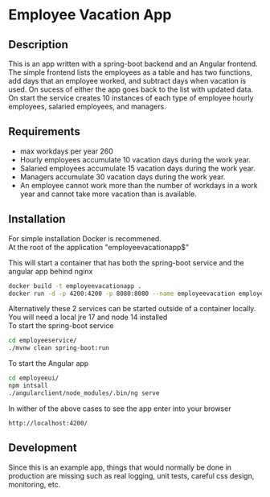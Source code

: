 # Employee Vacation App

## Description
This is an app written with a spring-boot backend and an Angular frontend. The simple 
frontend lists the employees as a table and has two functions, add days that an employee 
worked, and subtract days when vacation is used.  On sucess of either the app goes 
back to the list with updated data. On start the service creates 10 instances of each type of employee hourly employees, salaried employees, and managers.

## Requirements
* max workdays per year 260
* Hourly employees accumulate 10 vacation days during the work year.
* Salaried employees accumulate 15 vacation days during the work year.
* Managers accumulate 30 vacation days during the work year.
* An employee cannot work more than the number of workdays in a work year and cannot take more vacation than is available.


## Installation
For simple installation Docker is recommened.  
At the root of the application "employeevacationapp$"

This will start a container that has both the spring-boot service and the angular app behind nginx
```bash
docker build -t employeevacationapp .
docker run -d -p 4200:4200 -p 8080:8080 --name employeevacation employeevacationapp
```

Alternatively these 2 services can be started outside of a container locally.
You will need a local jre 17 and node 14 installed  
To start the spring-boot service 
```bash
cd employeeservice/
./mvnw clean spring-boot:run
```

To start the Angular app

```bash
cd employeeui/
npm intsall
./angularclient/node_modules/.bin/ng serve
```

In wither of the above cases to see the app enter into your browser
```
http://localhost:4200/
```


## Development
Since this is an example app, things that would normally be done in production are missing such as real logging, unit tests, careful css design, monitoring, etc.
